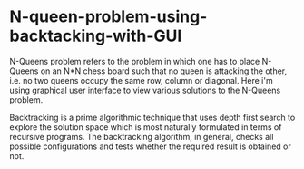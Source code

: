 # N-queen-problem-using-backtacking-with-GUI
N-Queens problem refers to the problem in which one has to place N-Queens on an N*N chess board such that no queen is attacking the other, i.e. no two queens occupy the same  row, column or  diagonal. Here i'm using graphical user interface  to  view various solutions to the N-Queens problem.

Backtracking is a prime algorithmic technique that uses depth first search to explore the solution space which is most naturally formulated in terms of recursive programs.  The backtracking algorithm, in general, checks all possible configurations and tests whether the required result is obtained or not.
